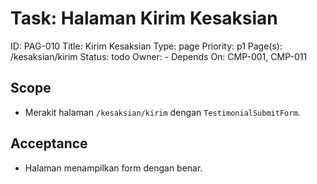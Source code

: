 # Task: Halaman Kirim Kesaksian
ID: PAG-010
Title: Kirim Kesaksian
Type: page
Priority: p1
Page(s): /kesaksian/kirim
Status: todo
Owner: -
Depends On: CMP-001, CMP-011

## Scope
- Merakit halaman `/kesaksian/kirim` dengan `TestimonialSubmitForm`.

## Acceptance
- Halaman menampilkan form dengan benar.
